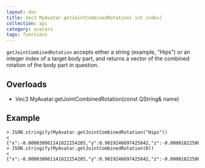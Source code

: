 ```yaml
---
layout: doc
title: Vec3 MyAvatar.getJointCombinedRotation( int index)
collection: api
category: avatars
tags: functions
---
```


`getJointCombinedRotation` accepts either a string (example, "Hips") or an integer index of a target body part, and returns a vector of the combined rotation of the body part in question. 

## Overloads

* Vec3 MyAvatar.getJointCombinedRotation(const QString& name)

## Example

```
> JSON.stringify(MyAvatar.getJointCombinedRotation("Hips"))
<  {"x":-0.000038061141822254285,"y":0.9019246697425842,"z":-0.00001822586818889249,"w":-0.4318934679031372}
> JSON.stringify(MyAvatar.getJointCombinedRotation(0))
<  {"x":-0.000038061141822254285,"y":0.9019246697425842,"z":-0.00001822586818889249,"w":-0.4318934679031372}
```
